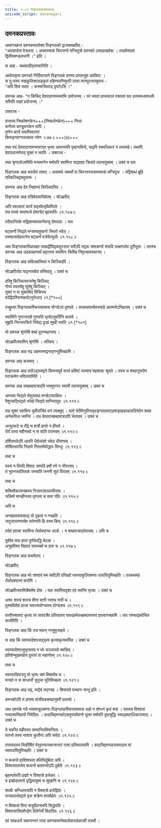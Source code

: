 ```yaml
---
title: १-०२ पिङ्गलकाश्वासनम्
unicode_script: devanagari
---
```


## दमनकप्रस्तावः
अथागच्छन्तं दमनकमालोक्य पिङ्गलको द्वाःस्थमब्रवीत् -  
"अपसार्यतां वेत्रलता । अयमस्माकं चिरन्तनो मन्त्रिपुत्रो दमनको ऽव्याहतप्रवेशः । तत्प्रवेश्यतां द्वितीयमण्डलभागी ।" इति ।  

स आह - यथावादीद्भगवानिति ।  

अथोपसृत्य दमनको निर्दिष्टासने पिङ्गलकं प्रणम्य प्राप्तानुज्ञ उपविष्टः ।  
स तु तस्य नखकुलिशालङ्कृतं दक्षिणपाणिमुपरि दत्त्वा मानपुरःसरमुवाच -  
"अपि शिवं भवतः । कस्माच्चिराद् दृष्टोऽसि ।"

दमनक आह- "न किंचिद् देवपादानामस्माभिः प्रयोजनम् । परं भवतां प्राप्तकालं वक्तव्यं यत उत्तममध्यमाधमैः सर्वैरपि राज्ञां प्रयोजनम् ।"

उक्तञ्च -

दन्तस्य निष्कोषणकेन+++(निष्कर्तनकेन)+++ नित्यं  
कर्णस्य कण्डूयनकेन वापि ।  
तृणेन कार्यं भवतीश्वराणां  
किमङ्गवाग्घस्तवता नरेण ॥ ७७॥ +++(४)+++

तथा वयं देवपादानामन्वयागता भृत्या आपत्स्वपि पृष्ठगामिनो, यद्यपि स्वमधिकारं न लभामहे। तथापि देवपादानामेतद् युक्तं न भवति । उक्तञ्च -

<div class="js_include" url="../../upadeshAH/sevA/bhRtya-chyuti/"  newLevelForH1="3" includeTitle="true"> </div>  

<div class="js_include" url="../../upadeshAH/sevA/bhRtya-mahattva/"  newLevelForH1="3" includeTitle="true"> </div>  

<div class="js_include" url="../../upadeshAH/sevA/sat-bhRtya-laxaNa/"  newLevelForH1="3" includeTitle="true"> </div>  

तथा शृगालोऽयमिति मन्यमानेन ममोपरि स्वामिना यद्यवज्ञा क्रियते तदप्ययुक्तम् । उक्तं च यतः

<div class="js_include" url="../../upadeshAH/sevA/bhRtya-mahattva/"  newLevelForH1="3" includeTitle="true"> </div>

पिङ्गलक आह भवत्वेवं तावत् । असमर्थः समर्थो वा चिरन्तनस्त्वमस्माकं मन्त्रिपुत्रः । तद्विश्रब्धं ब्रूहि यत्किञ्चिद्वक्तुकामः ।  

दमनक आह देव जिज्ञाप्यं किञ्चिदस्ति ।  

पिङ्गलक आह तन्निवेदयाभिप्रेतम् । सोऽब्रवीत्

अपि स्वल्पतरं कार्यं यद्भवेत्पृथिवीपतेः ।  
तन्न वाच्यं सभामध्ये प्रोवाचेदं बृहस्पतिः ॥१.१०७॥

तदैकान्तिके मद्विज्ञाप्यमाकर्णयन्तु देवपादाः । यतः

षट्कर्णो भिद्यते मन्त्रश्चतुष्कर्णः स्थिरो भवेत् ।  
तस्मात्सर्वप्रयत्नेन षट्कर्णं वर्जयेत्सुधीः ॥१.१०८॥

अथ पिङ्गलकाभिप्रायज्ञा व्याघ्रद्वीपिवृकपुरःसरा सर्वेऽपि तद्वचः समाकर्ण्य संसदि तत्क्षणादेव दूरीभूताः । ततश्च दमनक आह उदकग्रहणार्थं प्रवृत्तस्य स्वामिनः किमिह निवृत्त्यावस्थानम् ।  

पिङ्गलक आह सविलक्षस्मितं न किञ्चिदपि ।  

सोऽब्रवीत्देव यद्यनाख्येयं तत्तिष्ठतु । उक्तं च

दरिषु किञ्चित्स्वजनेषु किञ्चिद्  
गोप्यं वयस्येषु सुतेषु किञ्चित् ।  
युक्तं न वा युक्तमिदं विचिन्त्य  
वदेद्विपश्चिन्महतोऽनुरोधात् ॥१.[*१००]

तच्छ्रुत्वा पिङ्गलकश्चिन्तयामास योग्योऽयं दृश्यते । तत्कथयाम्येतस्याग्रे आत्मनोऽभिप्रायम् । उक्तं च

स्वामिनि गुणान्तरज्ञे गुणवति भृत्येऽनुवर्तिनि कलये ।  
सुहृदि निरन्तरचित्ते निवेद्य दुःखं सुखी भवति ॥१.[*१०१]

भो दमनक शृणोषि शब्दं दूरान्महान्तम् ।  

सोऽब्रवीत्स्वामिन् शृणोमि । तत्किम् ।  

पिङ्गलक आह भद्र अहमस्माद्वनाद्गन्तुमिच्छामि ।  

दमनक आह कस्मात् ।  

पिङ्गलक आह  यतोऽद्यस्मद्वने किमप्यपूर्वं सत्त्वं प्रविष्टं यस्यायं महाशब्दः श्रूयते । तस्य च शब्दानुरूपेण पराक्रमेण भवितव्यमिति ।  

दमनक आह यच्छब्दमात्रादपि भयमुपगतः स्वामी तदप्ययुक्तम् । उक्तं च

अम्भसा भिद्यते सेतुस्तथा मन्त्रोऽप्यरक्षितः ।  
पैशुन्याद्भिद्यते स्नेहो भिद्यते वाग्भिरातुरः ॥१.१११॥

तन्न युक्तं स्वामिनः पूर्वोपार्जितं वनं त्यक्तुम् । यतो भेरीवेणुवीनामृदङ्गतालपटहशङ्खकाहलादिभेदेन शब्दा अनेकविधा भवन्ति । तन्न केवलाच्छब्दमात्रादपि भेतव्यम् । उक्तं च

अत्युत्कटे च रौद्रे च शत्रौ प्राप्ते न हीयते ।  
धैर्यं यस्य महीनाथो न स याति पराभवम् ॥१.११२॥  

दर्शितभयेऽपि धातरि धैर्यध्वंसो भवेन्न धीराणाम् ।  
शोषितसरसि निदाघे नितरामेवोद्धतः सिन्धुः ॥१.११३॥

तथा च

यस्य न विपदि विषादः सम्पदि हर्षो रणे न भीरुत्वम् ।  
तं भुवनत्रयतिलकं जनयति जननी सुतं विरलम् ॥१.११४॥

तथा च

शक्तिवैकल्यनम्रस्य निःसारत्वाल्लघीयसः ।  
जन्निमो मानहीनस्य तृणस्य च समा गतिः ॥१.११५॥

अपि च

अन्यप्रतापमासाद्य यो दृढत्वं न गच्छति ।  
जतुजाभरणस्येव रूपेणापि हि तस्य किम् ॥१.११६॥

तदेवं ज्ञात्वा स्वामिना धैर्यावष्टम्भः कार्यः । न शब्दमात्राद्भेतव्यम् । अपि च

पूर्वमेव मया ज्ञातं पूर्णमेतद्धि मेदसा ।  
अनुप्रविश्य विज्ञातं यावच्चर्म च दारु च ॥१.११७॥

पिङ्गलक आह कथमेतत् ।  

सोऽब्रवीत्

<div class="js_include" url="../../upakathAH/01-02_shrugAladundibhikathA/"  newLevelForH1="3" includeTitle="true"> </div>

पिङ्गलक आह भोः पश्यायं मम सर्वोऽपि परिग्रहो भयव्याकुलितमनाः पलायितुमिच्छति । तत्कथमहं धैर्यादवष्टम्भं करोमि ।  

सोऽब्रवीत्स्वामिन्नैषामेष दोषः । यतः स्वामिसदृशा एवं भवन्ति भृत्याः । उक्तं च

अश्वः शस्त्रं शास्त्रं वीणा वाणी नरश्च नारी च ।  
पुरुषविशेषं प्राप्ता भवन्त्ययोग्याश्च योग्याश्च ॥१.११९॥

तत्पौरुषावष्टं कृत्वा त्वं तावदत्रैव प्रतिपालय यावदहमेतच्छब्दस्वरूपं ज्ञात्वागच्छामि । ततः पश्चाद्यथोचितं कार्यमिति ।  

पिङ्गलक आह किं तत्र भवान् गन्तुमुत्सहते ।  

स आह किं स्वाम्यादेशात्सद्भृत्य कृत्याकृत्यमस्ति । उक्तं च

स्वाम्यादेशात्सुभृत्यस्य न भोः सञ्जायते क्वचित् ।  
प्रविशेन्मुखमाहेयं दुस्तरं वा महार्णवम् ॥१.१२०॥

तथा च

स्वाम्यादिष्टस्तु यो भृत्यः समं विषममेव च ।  
मन्यते न स सन्धार्यो भूभुजा भूतिमिच्छता ॥१.१२१॥

पिङ्गलक आह भद्रं, यद्येवं तद्गच्छ । शिवास्ते पन्थानः सन्तु इति ।  

दमनकोऽपि तं प्रणम्य संजीवकशब्दानुषरी प्रतस्थे ।  

अथ दमनके गते भयव्याकुलमनाः पिङ्गलकश्चिन्तयामास अहो न शोभनं कृतं मया । यत्तस्य विश्वासं गत्वात्माभिप्रायो निवेदितः । कदाचिद्दमनकोऽयमुभयवेतनो भूत्वा ममोपरि दुष्टबुद्धिः स्याद्भ्रष्टाधिकारत्वात् । उक्तं च

ये भवन्ति महीपस्य सम्मानितविमानिताः ।  
यतन्ते तस्य नाशाय कुलीना अपि सर्वदा ॥१.१२२॥

तत्तावदस्य चिकीर्षितं वेत्तुमन्यत्स्थानान्तरं गत्वा प्रतिपालयामि । कदाचिद्दमनकस्तमादाय मां व्यापादयितुमिच्छति । उक्तं च

न बध्यन्ते ह्यविश्वस्ता बलिभिर्दुर्बला अपि ।  
विश्वस्तास्त्वेव बध्यन्ते बलवन्तोऽपि दुर्बलैः ॥१.१२३॥

बृहस्पतेरपि प्राज्ञो न विश्वासे व्रजेन्नरः ।  
य इच्छेदात्मनो वृद्धिमायुष्यं च सुखानि च ॥१.१२४॥

शपथैः सन्धितस्यापि न विश्वासे व्रजेद्रिपोः ।  
राज्यलाभोद्यतो वृत्रः शक्रेण शपथैर्हतः ॥१.१२५॥

न विश्वासं विना शत्रुर्देवानामपि सिद्ध्यति ।  
विश्वासात्त्रिदशेन्द्रेण दितेर्गर्भो विदारितः ॥१.१२६॥

एवं सम्प्रधार्य स्थानान्तरं गत्वा दमनकमार्गमवलोकयन्नेकाकी तस्थौ ।  
